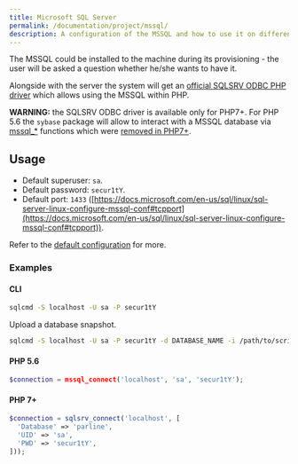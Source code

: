 ```yaml
---
title: Microsoft SQL Server
permalink: /documentation/project/mssql/
description: A configuration of the MSSQL and how to use it on different PHP versions.
---
```


The MSSQL could be installed to the machine during its provisioning - the user will be asked a question whether he/she wants to have it.

Alongside with the server the system will get an [official SQLSRV ODBC PHP driver](https://github.com/Microsoft/msphpsql) which allows using the MSSQL within PHP.

**WARNING:** the SQLSRV ODBC driver is available only for PHP7+. For PHP 5.6 the `sybase` package will allow to interact with a MSSQL database via [mssql_*](http://php.net/manual/ru/book.mssql.php) functions which were [removed in PHP7+](http://php.net/manual/en/function.mssql-connect.php#function.mssql-connect-refsynopsisdiv).

## Usage

- Default superuser: `sa`.
- Default password: `secur1tY`.
- Default port: `1433` ([https://docs.microsoft.com/en-us/sql/linux/sql-server-linux-configure-mssql-conf#tcpport](https://docs.microsoft.com/en-us/sql/linux/sql-server-linux-configure-mssql-conf#tcpport)).

Refer to the [default configuration](../../../../scripts/roles/cikit-mssql/defaults/main.yml) for more.

### Examples

#### CLI

```bash
sqlcmd -S localhost -U sa -P secur1tY
```

Upload a database snapshot.

```bash
sqlcmd -S localhost -U sa -P secur1tY -d DATABASE_NAME -i /path/to/script.sql -x
```

#### PHP 5.6

```php
$connection = mssql_connect('localhost', 'sa', 'secur1tY');
```

#### PHP 7+

```php
$connection = sqlsrv_connect('localhost', [
  'Database' => 'parline', 
  'UID' => 'sa', 
  'PWD' => 'secur1tY',
]));
```
